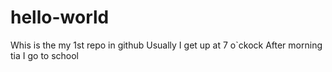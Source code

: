 # hello-world
Whis is the  my 1st repo in github
Usually I get up at 7 o`ckock
After morning tia I go to school
